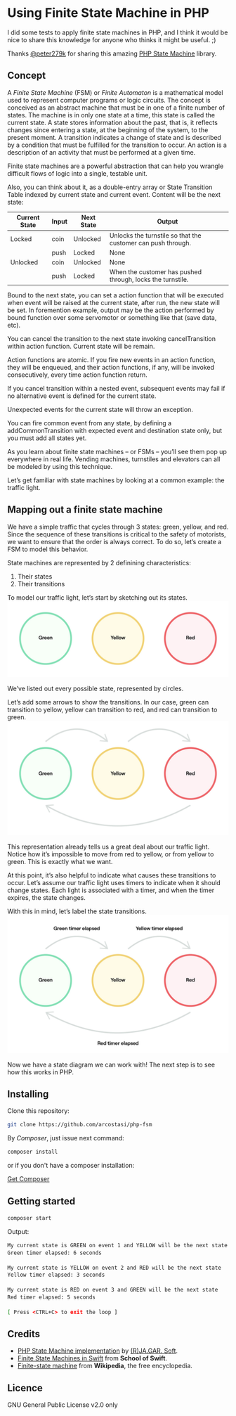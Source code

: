 # Using Finite State Machine in PHP

I did some tests to apply finite state machines in PHP, and I think it would be nice to share this knowledge for anyone who thinks it might be useful. ;)

Thanks [@peter279k](https://github.com/peter279k) for sharing this amazing [PHP State Machine](https://github.com/jagarsoft/php-state-machine) library.

## Concept

A _Finite State Machine_ (FSM) or _Finite Automaton_ is a mathematical model used to represent computer programs or logic circuits.
The concept is conceived as an abstract machine that must be in one of a finite number of states.
The machine is in only one state at a time, this state is called the current state.
A state stores information about the past, that is, it reflects changes since entering a state, at the beginning of the system, to the present moment.
A transition indicates a change of state and is described by a condition that must be fulfilled for the transition to occur.
An action is a description of an activity that must be performed at a given time.

Finite state machines are a powerful abstraction that can help you wrangle difficult flows of logic into a single, testable unit.

Also, you can think about it, as a double-entry array or State Transition Table indexed by current state and current event. Content will be the next state:

| Current State | Input | Next State | Output                                                       |
| ------------- | ----- | ---------- | ------------------------------------------------------------ |
| Locked        | coin  | Unlocked   | Unlocks the turnstile so that the customer can push through. |
|               | push  | Locked     | None                                                         |
| Unlocked      | coin  | Unlocked   | None                                                         |
|               | push  | Locked     | When the customer has pushed through, locks the turnstile.   |

Bound to the next state, you can set a action function that will be executed when event will be raised at the current state, after run, the new state will be set. In foremention example, output may be the action performed by bound function over some servomotor or something like that (save data, etc).

You can cancel the transition to the next state invoking cancelTransition within action function. Current state will be remain.

Action functions are atomic. If you fire new events in an action function, they will be enqueued, and their action functions, if any, will be invoked consecutively, every time action function return.

If you cancel transition within a nested event, subsequent events may fail if no alternative event is defined for the current state.

Unexpected events for the current state will throw an exception.

You can fire common event from any state, by defining a addCommonTransition with expected event and destination state only, but you must add all states yet.

As you learn about finite state machines – or FSMs – you’ll see them pop up everywhere in real life. Vending machines, turnstiles and elevators can all be modeled by using this technique.

Let’s get familiar with state machines by looking at a common example: the traffic light.

## Mapping out a finite state machine

We have a simple traffic that cycles through 3 states: green, yellow, and red. Since the sequence of these transitions is critical to the safety of motorists, we want to ensure that the order is always correct. To do so, let’s create a FSM to model this behavior.

State machines are represented by 2 definining characteristics:

1. Their states
2. Their transitions

To model our traffic light, let’s start by sketching out its states.
![states](img/states.jpg)

We’ve listed out every possible state, represented by circles.

Let’s add some arrows to show the transitions. In our case, green can transition to yellow, yellow can transition to red, and red can transition to green.
![states-transitions](img/states-transitions.jpg)

This representation already tells us a great deal about our traffic light. Notice how it’s impossible to move from red to yellow, or from yellow to green. This is exactly what we want.

At this point, it’s also helpful to indicate what causes these transitions to occur. Let’s assume our traffic light uses timers to indicate when it should change states. Each light is associated with a timer, and when the timer expires, the state changes.

With this in mind, let’s label the state transitions.
![states-named-transitions](img/states-named-transitions.jpg)

Now we have a state diagram we can work with! The next step is to see how this works in PHP.

## Installing

Clone this repository:

```bash
git clone https://github.com/arcostasi/php-fsm
```

By _Composer_, just issue next command:

```bash
composer install
```

or if you don't have a composer installation:

[Get Composer](https://getcomposer.org/download/)

## Getting started

```bash
composer start
```

Output:

```bash
My current state is GREEN on event 1 and YELLOW will be the next state
Green timer elapsed: 6 seconds

My current state is YELLOW on event 2 and RED will be the next state
Yellow timer elapsed: 3 seconds

My current state is RED on event 3 and GREEN will be the next state
Red timer elapsed: 5 seconds

[ Press <CTRL+C> to exit the loop ]
```

## Credits

- [PHP State Machine implementation](https://packagist.org/packages/jagarsoft/php-state-machine) by [(R)JA.GAR. Soft](https://github.com/jagarsoft).
- [Finite State Machines in Swift](https://schoolofswift.com/articles/state-machines-101) from **School of Swift**.
- [Finite-state machine](https://en.wikipedia.org/wiki/Finite-state_machine) from **Wikipedia**, the free encyclopedia.

## Licence

GNU General Public License v2.0 only
